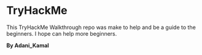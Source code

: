 # TryHackMe

This TryHackMe Walkthrough repo was make to help and be a guide to the beginners. I hope can help more beginners.

**By Adani_Kamal**
